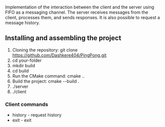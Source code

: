 Implementation of the interaction between the client and the server using FIFO as a messaging channel.
The server receives messages from the client, processes them, and sends responses. It is also possible to request a message history.

## Installing and assembling the project
1. Cloning the repository:
git clone https://github.com/Dashkere404/PingPong.git
3. cd your-folder
4. mkdir build
5. cd build
6. Run the CMake command:
cmake .. 
7. Build the project:
cmake --build . 
8. ./server 
9. ./client

### Client commands 
* history - request history 
* exit - exit

